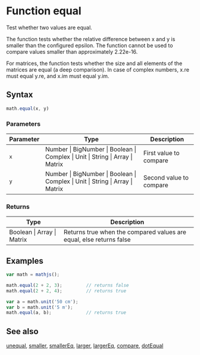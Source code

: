 # Function equal

Test whether two values are equal.

The function tests whether the relative difference between x and y is
smaller than the configured epsilon. The function cannot be used to
compare values smaller than approximately 2.22e-16.

For matrices, the function tests whether the size and all elements of the
matrices are equal (a deep comparison).
In case of complex numbers, x.re must equal y.re, and x.im must equal y.im.


## Syntax

```js
math.equal(x, y)
```

### Parameters

Parameter | Type | Description
--------- | ---- | -----------
`x` | Number &#124; BigNumber &#124; Boolean &#124; Complex &#124; Unit &#124; String &#124; Array &#124; Matrix | First value to compare
`y` | Number &#124; BigNumber &#124; Boolean &#124; Complex &#124; Unit &#124; String &#124; Array &#124; Matrix | Second value to compare

### Returns

Type | Description
---- | -----------
Boolean &#124; Array &#124; Matrix | Returns true when the compared values are equal, else returns false


## Examples

```js
var math = mathjs();

math.equal(2 + 2, 3);         // returns false
math.equal(2 + 2, 4);         // returns true

var a = math.unit('50 cm');
var b = math.unit('5 m');
math.equal(a, b);             // returns true
```


## See also

[unequal](unequal.md),
[smaller](smaller.md),
[smallerEq](smallerEq.md),
[larger](larger.md),
[largerEq](largerEq.md),
[compare](compare.md),
[dotEqual](dotEqual.md)


<!-- Note: This file is automatically generated from source code comments. Changes made in this file will be overridden. -->
